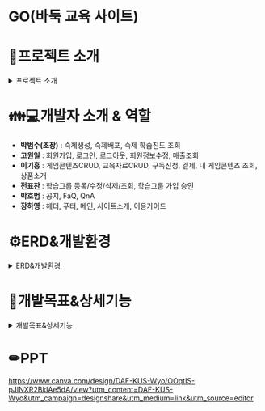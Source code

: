 # GO(바둑 교육 사이트) 

# 📢프로젝트 소개 

<details>
  <summary>프로젝트 소개</summary>
  
  ### 🔎개요
  - 바둑에 대해 단계별로 학습 할 수 있는 사이트를 만들기 위함

  ### 🔎개발 목적
  - 바둑을 모르는 사람도 최도한의 도움과 재미를 통해 바둑을 배우게 하는 것
  - 국내뿐 아니라 해외에서도 온라인을 통해 체계적인 바둑 교육이 가능케 하기 위함
  - 단기적으로 학원 학생을 대상으로 기원이 서비스하는 각종 교육 프로그램의 사용을 확산시키고, 바둑에 관심이 있는 일반인들이 많이 찾게 하기 위함

  ### 🔎개발기간
  - 2024.2.5 ~ 2024.3.5

  ### 🔎개발 업무
  - 학원의 교육자가 **게임콘텐츠 구매**를 해서 본인이 수업 할 **학습 그룹을 개설**하고 학생들은 교육자가 개설한 **그룹을 선택하여 가입 신청**을 한다
    교육자는 자신이 만든 그룹에 가입 신청한 학생이 있으면 **가입 승인**을 하여 학습 그룹을 완성
    
  - 이후 교육자가 숙제를 만들어 **학생들에게 배포하면** 학생은 본인에게 부여된 숙제가 있는지를 확인하고 학습한 내용을 **기술하여 등록하고**, 교육자는 학생이 제출한 숙제 수행 내용을 **평가한다.**
  - 게임콘텐츠를 구매하면 유료 학습자료(튜툐리얼, 교육 영상)를 시청 할 수 있으며, 운영관리자는 본 업무가 이루어지도록 게임콘텐츠/학습자료 및 게시판 내용을 **수시로 등록한다.**

  ### 🔎기대효과
  - **전문가와의 상호작용:** 프로 바둑 선수나 전문가들과의 온라인 강의, 실시간 질문과 답변 등을 통해 학습자들은 전문가들의 경험과 지식을 배울 수 있습니다.

  - **평가와 피드백:** 학습자의 실력을 정량적으로 평가하고 개선 방향을 제시할 수 있습니다. 학습자는 자신의 성장을 실시간으로 확인하고 피드백을 받아 개선할 수 있습니다.
  
</details>

# 👪💻개발자 소개 & 역할

- **박범수(조장)** : 숙제생성, 숙제배포, 숙제 학습진도 조회
- **고원일** : 회원가입, 로그인, 로그아웃, 회원정보수정, 매출조회
- **이기흥** : 게임콘텐츠CRUD, 교육자료CRUD, 구독신청, 결제, 내 게임콘텐츠 조회, 상품소개
- **전표찬** : 학습그룹 등록/수정/삭제/조회, 학습그룹 가입 승인
- **박호범** : 공지, FaQ, QnA
- **장하영** : 헤더, 푸터, 메인, 사이트소개, 이용가이드

# ⚙ERD&개발환경

<details>
  <summary>ERD&개발환경</summary>

![erd](https://github.com/badukEdu/badukEdu2/assets/148045978/c54bf55f-f03c-4149-9129-8d9ff94e0b13)

## :wrench:DB : ![dbeaver](https://img.shields.io/badge/dbeaver-F80000?style=for-the-badge&logo=dbeaver&logoColor=white)   , ![Oracle](https://img.shields.io/badge/Oracle-F80000?style=for-the-badge&logo=oracle&logoColor=white)   
## :wrench:백엔드 : ![Java](https://img.shields.io/badge/java-%23ED8B00.svg?style=for-the-badge&logo=openjdk&logoColor=white), ![Spring](https://img.shields.io/badge/spring-%236DB33F.svg?style=for-the-badge&logo=spring&logoColor=white),<img src="https://img.shields.io/badge/springboot-6DB33F?style=for-the-badge&logo=springboot&logoColor=white">, <img src="https://img.shields.io/badge/Spring Security-6DB33F?style=for-the-badge&logo=Spring Security&logoColor=white">, ![json](https://img.shields.io/badge/json-%23ED8B00.svg?style=for-the-badge&logo=json&logoColor=white)
## :wrench:프론트엔드 : ![HTML5](https://img.shields.io/badge/html5-%23E34F26.svg?style=for-the-badge&logo=html5&logoColor=white), ![CSS3](https://img.shields.io/badge/css3-%231572B6.svg?style=for-the-badge&logo=css3&logoColor=white), ![JavaScript](https://img.shields.io/badge/javascript-%23323330.svg?style=for-the-badge&logo=javascript&logoColor=%23F7DF1E), ![Bootstrap](https://img.shields.io/badge/bootstrap-%238511FA.svg?style=for-the-badge&logo=bootstrap&logoColor=white), <img src="https://img.shields.io/badge/Thymeleaf-005F0F?style=for-the-badge&logo=Thymeleaf&logoColor=white">
## :wrench:웹서버 : ![Apache Tomcat](https://img.shields.io/badge/apache%20tomcat-%23F8DC75.svg?style=for-the-badge&logo=apache-tomcat&logoColor=black)
## :wrench:협업 : ![Git](https://img.shields.io/badge/git-%23F05033.svg?style=for-the-badge&logo=git&logoColor=white),![GitHub](https://img.shields.io/badge/github-%23121011.svg?style=for-the-badge&logo=github&logoColor=white), ![sourcetree](https://img.shields.io/badge/sourcetree-%23121011.svg?style=for-the-badge&logo=sourcetree&logoColor=bule)
## :wrench:Tool : ![IntelliJ IDEA](https://img.shields.io/badge/IntelliJIDEA-000000.svg?style=for-the-badge&logo=intellij-idea&logoColor=white), ![Gradle](https://img.shields.io/badge/Gradle-02303A.svg?style=for-the-badge&logo=Gradle&logoColor=white)
## :wrench:CI/CD : ![Jenkins](https://img.shields.io/badge/jenkins-%232C5263.svg?style=for-the-badge&logo=jenkins&logoColor=white), ![AWS](https://img.shields.io/badge/AWS-%23FF9900.svg?style=for-the-badge&logo=amazon-aws&logoColor=white), ![Docker](https://img.shields.io/badge/docker-%230db7ed.svg?style=for-the-badge&logo=docker&logoColor=white)
## :wrench:기타 : ![ChatGPT](https://img.shields.io/badge/chatGPT-74aa9c?style=for-the-badge&logo=openai&logoColor=white) ![Google Chrome](https://img.shields.io/badge/Google%20Chrome-4285F4?style=for-the-badge&logo=GoogleChrome&logoColor=white)


</details>

# 📓개발목표&상세기능

<details>
  <summary>개발목표&상세기능</summary>

  ## 🔎개발목표

  회원 - 
  회원가입, 로그인, 아이디 찾기, 비밀번호 찾기, 회원탈퇴, 회원정보수정
  
  이용안내 - 
  사이트 소개, 이용 가이드, 상품 소개, Notice & FaQ, Q&A
  
  구독서비스 - 
  게임콘텐츠 구독신청, 결제, 내 게임콘텐츠 조회
  
  학습서비스 - 
  학습그룹 가입 신청, 가입승인 대기 목록, 숙제 목록
  
  교육자마당 - 
  학습그룹 등록/조회, 학습 그룹 상세, 학습그룹 가입 승인,
  숙제 생성/조회, 숙제 배포, 숙제 학습 진도 조회
  
  운영마당 - 
  게임콘텐츠 등록/조회, 교육자료 등록/조회, 공지등록, 매출조회, 회원관리

  ## 🔎상세기능
  
  ### :open_file_folder: 메인페이지 <br>

  1. 미로그인 상태일 떄 정해진 권한에 따라 이용안내 탭만 이용 가능하고, 사이드탭 미출력
  2. 로그인한 회원의 권한에 따라 상단 탭의 종류 차별화
  3. 상단 탭으로 이동할 수 있도록 각각 링크 연결
  4. 등록한 공지사항 확인할 수 있도록 출력

  #### 이용안내

  1. 사이트 소개 : 사이트를 소개하는 페이지
  2. 이용 가이드 : 권한별로 이용할 수 있는 흐름을 제공
  3. 상품 소개 : 관리자가 등록한 컨텐츠들을 확인 가능
  4. Notice & FaQ : 관리자가 등록한 공지사항과 FaQ
  5. Q&A : 이용자가 등록한 질문에 관리자가 답변
  
  ### :open_file_folder: 회원 <br>
  
  #### 회원가입
  
  1. 이메일 인증과 자카스크립트 인증번호 유효시간
  2. 아이디/비밀번호 검증
  3. 구글을 통한 인증번호 발송 후 인증번호 입력 시 이메일 인증 확인 완료
  4. 약관 동의 후 가입 가능
  5. 가입 시 데이터 저장
  
  #### 로그인
  
  1. 아이디/비밀번호 찾기 기능
  2. 자동 로그인 체크 시 일정 시간 로그인 유지
  <br>  
</details>



# ✏PPT 
https://www.canva.com/design/DAF-KUS-Wyo/OOqtIS-pJINXR2BklAe5dA/view?utm_content=DAF-KUS-Wyo&utm_campaign=designshare&utm_medium=link&utm_source=editor


